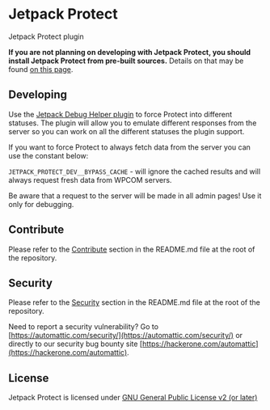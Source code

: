 # Jetpack Protect

Jetpack Protect plugin


**If you are not planning on developing with Jetpack Protect, you should install Jetpack Protect from pre-built sources.** Details on that may be found [on this page](https://github.com/Automattic/jetpack-protect-production).

## Developing

Use the [Jetpack Debug Helper plugin](https://github.com/Automattic/jetpack/tree/trunk/projects/plugins/debug-helper) to force Protect into different statuses. The plugin will allow you to emulate different responses from the server so you can work on all the different statuses the plugin support.

If you want to force Protect to always fetch data from the server you can use the constant below:

`JETPACK_PROTECT_DEV__BYPASS_CACHE` - will ignore the cached results and will always request fresh data from WPCOM servers.

Be aware that a request to the server will be made in all admin pages! Use it only for debugging.


## Contribute

Please refer to the [Contribute](https://github.com/Automattic/jetpack/blob/trunk/readme.md#contribute) section in the README.md file at the root of the repository.

## Security

Please refer to the [Security](https://github.com/Automattic/jetpack/blob/trunk/readme.md#security) section in the README.md file at the root of the repository.

Need to report a security vulnerability? Go to [https://automattic.com/security/](https://automattic.com/security/) or directly to our security bug bounty site [https://hackerone.com/automattic](https://hackerone.com/automattic).

## License

Jetpack Protect is licensed under [GNU General Public License v2 (or later)](../../../LICENSE.txt)
